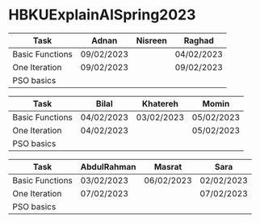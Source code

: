 # HBKUExplainAISpring2023


| Task            | Adnan      | Nisreen | Raghad     |
| --------------- | ---------- | ------- | ---------- |
| Basic Functions | 09/02/2023 |         | 04/02/2023 |
| One Iteration   | 09/02/2023 |         | 09/02/2023 |
| PSO basics      |            |         |            |





| Task            | Bilal      | Khatereh  | Momin      |
| --------------- | ---------- | --------- | ---------- |
| Basic Functions | 04/02/2023 | 03/02/2023| 05/02/2023 |
| One Iteration   | 04/02/2023 |           | 05/02/2023 |
| PSO basics      |            |           |            |



| Task            | AbdulRahman | Masrat     | Sara       |
| --------------- | ----------- | ---------- | ---------- |
| Basic Functions | 03/02/2023  | 06/02/2023 | 02/02/2023 |
| One Iteration   | 07/02/2023  |            | 07/02/2023 |
| PSO basics      |             |            |            |